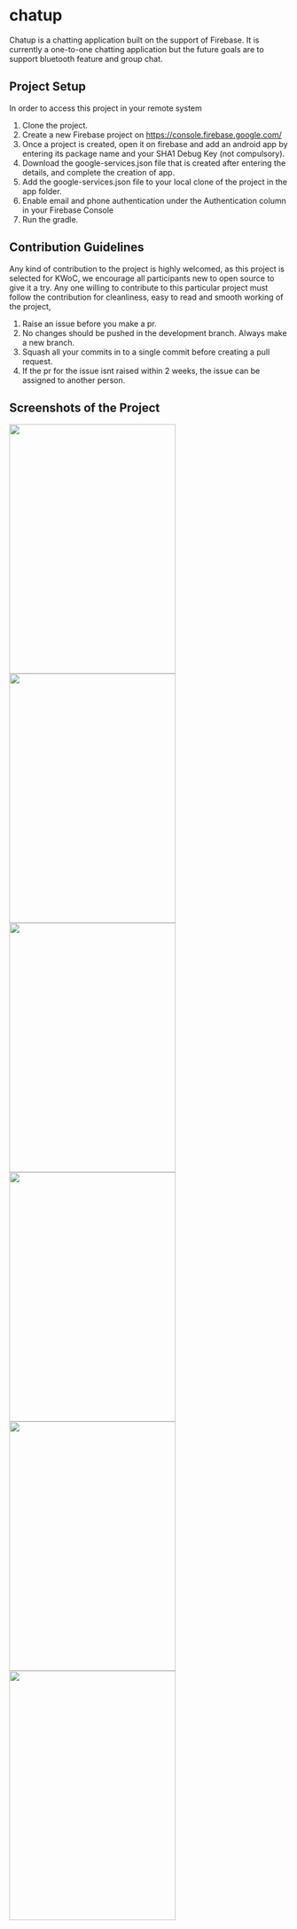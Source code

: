 # chatup

Chatup is a chatting application built on the support of Firebase. It is currently a one-to-one chatting application but the future goals are to support bluetooth feature and group chat. 

## Project Setup
In order to access this project in your remote system
1. Clone the project.
2. Create a new Firebase project on https://console.firebase.google.com/
3. Once a project is created, open it on firebase and add an android app by entering its package name and your SHA1 Debug Key (not compulsory).
4. Download the google-services.json file that is created after entering the details, and complete the creation of app.
2. Add the google-services.json file to your local clone of the project in the app folder.
3. Enable email and phone authentication under the Authentication column in your Firebase Console
4. Run the gradle.

## Contribution Guidelines
Any kind of contribution to the project is highly welcomed, as this project is selected for KWoC, we encourage all participants new to open source to give it a try. Any one willing to contribute to this particular project must follow the contribution for cleanliness, easy to read and smooth working of the project,</br>
1. Raise an issue before you make a pr.</br>
2. No changes should be pushed in the development branch. Always make a new branch.</br>
3. Squash all your commits in to a single commit before creating a pull request.</br>
4. If the pr for the issue isnt raised within 2 weeks, the issue can be assigned to another person.</br>

## Screenshots of the Project
<img src="https://user-images.githubusercontent.com/37215508/70019015-f4466100-15ad-11ea-91ba-801c508768f1.jpeg" width="300" height="450"/>

<img src="https://user-images.githubusercontent.com/37215508/70019029-ff998c80-15ad-11ea-8092-e707ed110dcb.jpeg" width="300" height="450"/>

<img src="https://user-images.githubusercontent.com/37215508/70019245-9f571a80-15ae-11ea-88fa-4c1a037a4d3c.jpeg" width="300" height="450"/>

<img src="https://user-images.githubusercontent.com/37215508/70019273-bf86d980-15ae-11ea-97cf-5967bb7bdfe6.jpeg" width="300" height="450"/>

<img src="https://user-images.githubusercontent.com/37215508/70019297-d2011300-15ae-11ea-8315-0d3316b802c3.jpeg" width="300" height="450"/>

<img src="https://user-images.githubusercontent.com/37215508/70019337-ee9d4b00-15ae-11ea-92cf-50d4b0f4c3bc.jpeg" width="300" height="450"/>




